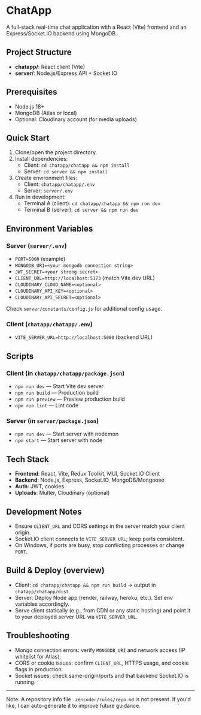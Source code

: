 # ChatApp

A full-stack real-time chat application with a React (Vite) frontend and an Express/Socket.IO backend using MongoDB.

## Project Structure

- **chatapp/**: React client (Vite)
- **server/**: Node.js/Express API + Socket.IO

## Prerequisites

- Node.js 18+
- MongoDB (Atlas or local)
- Optional: Cloudinary account (for media uploads)

## Quick Start

1. Clone/open the project directory.
2. Install dependencies:
   - Client: `cd chatapp/chatapp && npm install`
   - Server: `cd server && npm install`
3. Create environment files:
   - Client: `chatapp/chatapp/.env`
   - Server: `server/.env`
4. Run in development:
   - Terminal A (client): `cd chatapp/chatapp && npm run dev`
   - Terminal B (server): `cd server && npm run dev`

## Environment Variables

### Server (`server/.env`)

- `PORT=5000` (example)
- `MONGODB_URI=<your mongodb connection string>`
- `JWT_SECRET=<your strong secret>`
- `CLIENT_URL=http://localhost:5173` (match Vite dev URL)
- `CLOUDINARY_CLOUD_NAME=<optional>`
- `CLOUDINARY_API_KEY=<optional>`
- `CLOUDINARY_API_SECRET=<optional>`

Check `server/constants/config.js` for additional config usage.

### Client (`chatapp/chatapp/.env`)

- `VITE_SERVER_URL=http://localhost:5000` (backend URL)

## Scripts

### Client (in `chatapp/chatapp/package.json`)

- `npm run dev` — Start Vite dev server
- `npm run build` — Production build
- `npm run preview` — Preview production build
- `npm run lint` — Lint code

### Server (in `server/package.json`)

- `npm run dev` — Start server with nodemon
- `npm start` — Start server with node

## Tech Stack

- **Frontend**: React, Vite, Redux Toolkit, MUI, Socket.IO Client
- **Backend**: Node.js, Express, Socket.IO, MongoDB/Mongoose
- **Auth**: JWT, cookies
- **Uploads**: Multer, Cloudinary (optional)

## Development Notes

- Ensure `CLIENT_URL` and CORS settings in the server match your client origin.
- Socket.IO client connects to `VITE_SERVER_URL`; keep ports consistent.
- On Windows, if ports are busy, stop conflicting processes or change `PORT`.

## Build & Deploy (overview)

- Client: `cd chatapp/chatapp && npm run build` → output in `chatapp/chatapp/dist`
- Server: Deploy Node app (render, railway, heroku, etc.). Set env variables accordingly.
- Serve client statically (e.g., from CDN or any static hosting) and point it to your deployed server URL via `VITE_SERVER_URL`.

## Troubleshooting

- Mongo connection errors: verify `MONGODB_URI` and network access (IP whitelist for Atlas).
- CORS or cookie issues: confirm `CLIENT_URL`, HTTPS usage, and cookie flags in production.
- Socket issues: check same-origin/ports and that backend Socket.IO is running.

---

Note: A repository info file `.zencoder/rules/repo.md` is not present. If you'd like, I can auto-generate it to improve future guidance.
